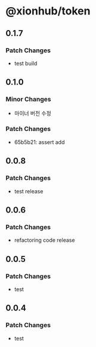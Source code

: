 # @xionhub/token

## 0.1.7

### Patch Changes

- test build

## 0.1.0

### Minor Changes

- 마이너 버전 수정

### Patch Changes

- 65b5b21: assert add

## 0.0.8

### Patch Changes

- test release

## 0.0.6

### Patch Changes

- refactoring code release

## 0.0.5

### Patch Changes

- test

## 0.0.4

### Patch Changes

- test
